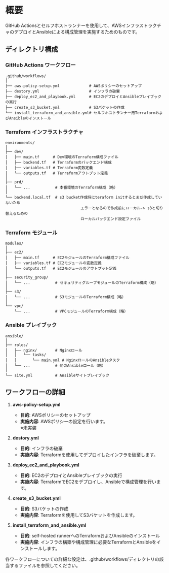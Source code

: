 # 概要

GitHub Actionsとセルフホストランナーを使用して、AWSインフラストラクチャのデプロイとAnsibleによる構成管理を実施するためのものです。

## ディレクトリ構成

### GitHub Actions ワークフロー

```
.github/workflows/
│
├── aws-policy-setup.yml             # AWSポリシーのセットアップ
├── destory.yml                      # インフラの破棄
├── deploy_ec2_and_playbook.yml      # EC2のデプロイとAnsibleプレイブックの実行
├── create_s3_bucket.yml             # S3バケットの作成
└── install_terraform_and_ansible.yml# セルフホストランナー用TerraformおよびAnsibleのインストール
```

### Terraform インフラストラクチャ

```
environments/
│
├── dev/
│   ├── main.tf      # Dev環境のTerraform構成ファイル
│   ├── backend.tf   # Terraformのバックエンド構成
│   ├── variables.tf # Terraform変数定義
│   └── outputs.tf   # Terraformアウトプット定義
│
├── prd/
│   └── ...           # 本番環境のTerraform構成（略）
│
└── backend.local.tf  # s3 bucket作成時にteraform initするとまだ作成していないため
　　　　　　　　　　　　　　　　　　　　エラーとなるので作成前にローカル-> s3と切り替えるための
　　　　　　　　　　　　　　　　　　　　ローカルバックエンド設定ファイル
```

### Terraform モジュール

```
modules/
│
├── ec2/
│   ├── main.tf      # EC2モジュールのTerraform構成ファイル
│   ├── variables.tf # EC2モジュールの変数定義
│   └── outputs.tf   # EC2モジュールのアウトプット定義
│
├── security_group/
│   └── ...           # セキュリティグループモジュールのTerraform構成（略）
│
├── s3/
│   └── ...           # S3モジュールのTerraform構成（略）
│
└── vpc/
    └── ...           # VPCモジュールのTerraform構成（略）
```

### Ansible プレイブック

```
ansible/
│
├── roles/
│   ├── nginx/        # Nginxロール
│   │   └── tasks/
│   │       └── main.yml # NginxロールのAnsibleタスク
│   └── ...           # 他のAnsibleロール（略）
│
└── site.yml          # Ansibleサイトプレイブック
```

## ワークフローの詳細

1. **aws-policy-setup.yml**
   - **目的**: AWSポリシーのセットアップ
   - **実施内容**: AWSポリシーの設定を行います。  
※未実装

2. **destory.yml**
   - **目的**: インフラの破棄
   - **実施内容**: Terraformを使用してデプロイしたインフラを破棄します。

3. **deploy_ec2_and_playbook.yml**
   - **目的**: EC2のデプロイとAnsibleプレイブックの実行
   - **実施内容**: TerraformでEC2をデプロイし、Ansibleで構成管理を行います。

4. **create_s3_bucket.yml**
   - **目的**: S3バケットの作成
   - **実施内容**: Terraformを使用してS3バケットを作成します。

5. **install_terraform_and_ansible.yml**
   - **目的**: self-hosted runnerへのTerraformおよびAnsibleのインストール
   - **実施内容**: インフラの構築や構成管理に必要なTerraformとAnsibleをインストールします。

各ワークフローについての詳細な設定は、.github/workflows/ディレクトリの該当するファイルを参照してください。

